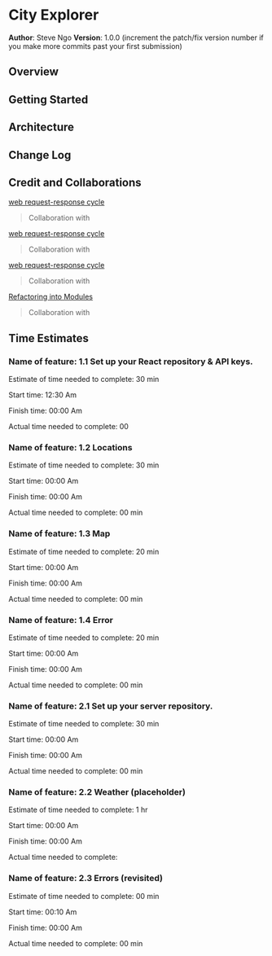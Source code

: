 # City Explorer

**Author**: Steve Ngo
**Version**: 1.0.0 (increment the patch/fix version number if you make more commits past your first submission)

## Overview
<!-- Provide a high level overview of what this application is and why you are building it, beyond the fact that it's an assignment for this class. (i.e. What's your problem domain?) -->

## Getting Started
<!-- What are the steps that a user must take in order to build this app on their own machine and get it running? -->

## Architecture
<!-- Provide a detailed description of the application design. What technologies (languages, libraries, etc) you're using, and any other relevant design information. -->

## Change Log
<!-- Use this area to document the iterative changes made to your application as each feature is successfully implemented. Use time stamps. Here's an example:

00-00-2021 4:59pm - Application now has a fully-functional express server, with a GET route for the location resource. -->

## Credit and Collaborations
<!-- Give credit (and a link) to other people or resources that helped you build this application. -->
[web request-response cycle]()
> Collaboration with 

[web request-response cycle]()
> Collaboration with 

[web request-response cycle]()
> Collaboration with 

[Refactoring into Modules]()
> Collaboration with 

## Time Estimates
### Name of feature: 1.1 Set up your React repository & API keys.

Estimate of time needed to complete: 30 min

Start time: 12:30 Am

Finish time: 00:00 Am

Actual time needed to complete: 00


### Name of feature: 1.2 Locations

Estimate of time needed to complete: 30 min

Start time: 00:00 Am

Finish time: 00:00 Am

Actual time needed to complete: 00 min

### Name of feature: 1.3 Map

Estimate of time needed to complete: 20 min

Start time: 00:00 Am

Finish time: 00:00 Am

Actual time needed to complete: 00 min

### Name of feature: 1.4 Error

Estimate of time needed to complete: 20 min

Start time: 00:00 Am

Finish time: 00:00 Am

Actual time needed to complete: 00 min

### Name of feature: 2.1 Set up your server repository.

Estimate of time needed to complete: 30 min

Start time: 00:00 Am

Finish time: 00:00 Am

Actual time needed to complete: 00 min

### Name of feature: 2.2 Weather (placeholder)

Estimate of time needed to complete: 1 hr

Start time: 00:00 Am

Finish time: 00:00 Am

Actual time needed to complete: 

### Name of feature: 2.3 Errors (revisited)

Estimate of time needed to complete: 00 min

Start time: 00:10 Am

Finish time: 00:00 Am

Actual time needed to complete: 00 min